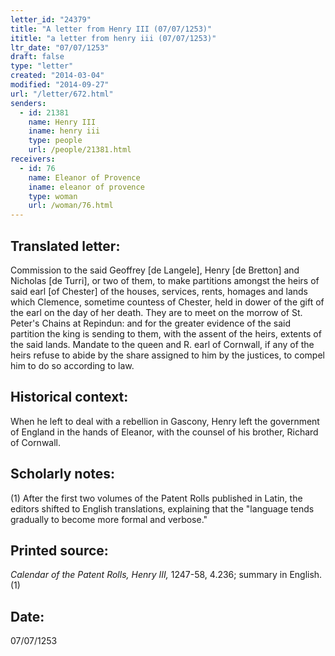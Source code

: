 ```yaml
---
letter_id: "24379"
title: "A letter from Henry III (07/07/1253)"
ititle: "a letter from henry iii (07/07/1253)"
ltr_date: "07/07/1253"
draft: false
type: "letter"
created: "2014-03-04"
modified: "2014-09-27"
url: "/letter/672.html"
senders:
  - id: 21381
    name: Henry III
    iname: henry iii
    type: people
    url: /people/21381.html
receivers:
  - id: 76
    name: Eleanor of Provence
    iname: eleanor of provence
    type: woman
    url: /woman/76.html
---
```

<h2> Translated letter:</h2>Commission to the said Geoffrey [de Langele], Henry [de Bretton] and Nicholas [de Turri], or two of them, to make partitions amongst the heirs of said earl [of Chester] of the houses, services, rents, homages and lands which Clemence, sometime countess of Chester, held in dower of the gift of the earl on the day of her death.  They are to meet on the morrow of St. Peter's Chains at Repindun:  and for the greater evidence of the said partition the king is sending to them, with the assent of the heirs, extents of the said lands.
Mandate to the queen and R. earl of Cornwall, if any of the heirs refuse to abide by the share assigned to him by the justices, to compel him to do so according to law.
<h2 class="mt-4"> Historical context:</h2>When he left to deal with a rebellion in Gascony, Henry left the government of England in the hands of Eleanor, with the counsel of his brother, Richard of Cornwall.
<h2 class="mt-4"> Scholarly notes:</h2>(1) After the first two volumes of the Patent Rolls published in Latin, the editors shifted to English translations, explaining that the "language tends gradually to become more formal and verbose."
<h2 class="mt-4"> Printed source:</h2><p><em>Calendar of the Patent Rolls, Henry III,</em> 1247-58, 4.236; summary in English.(1)</p><h2 class="mt-4"> Date:</h2>07/07/1253